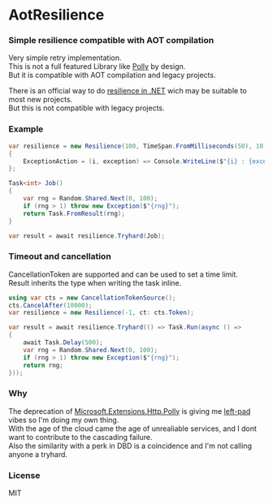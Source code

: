 # AotResilience
### Simple resilience compatible with AOT compilation
Very simple retry implementation.  
This is not a full featured Library like [Polly](https://www.pollydocs.org/) by design.  
But it is compatible with AOT compilation and legacy projects.  

There is an official way to do [resilience in .NET](https://learn.microsoft.com/en-us/dotnet/core/resilience/) wich may be suitable to most new projects.  
But this is not compatible with legacy projects.


### Example
```cs
var resilience = new Resilience(100, TimeSpan.FromMilliseconds(50), 10)
{
    ExceptionAction = (i, exception) => Console.WriteLine($"{i} : {exception.Message}")
};

Task<int> Job()
{
    var rng = Random.Shared.Next(0, 100);
    if (rng > 1) throw new Exception($"{rng}");
    return Task.FromResult(rng);
}

var result = await resilience.Tryhard(Job);
```

### Timeout and cancellation
CancellationToken are supported and can be used to set a time limit.  
Result inherits the type when writing the task inline.
```cs
using var cts = new CancellationTokenSource();
cts.CancelAfter(10000);
var resilience = new Resilience(-1, ct: cts.Token);

var result = await resilience.Tryhard(() => Task.Run(async () =>
{
    await Task.Delay(500);
    var rng = Random.Shared.Next(0, 100);
    if (rng > 1) throw new Exception($"{rng}");
    return rng;
}));
```

### Why
The deprecation of [Microsoft.Extensions.Http.Polly](https://www.nuget.org/packages/Microsoft.Extensions.Http.Polly) is giving me [left-pad](https://en.wikipedia.org/wiki/Npm_left-pad_incident) vibes so I'm doing my own thing.  
With the age of the cloud came the age of unrealiable services, and I dont want to contribute to the cascading failure.  
Also the similarity with a perk in DBD is a coincidence and I'm not calling anyone a tryhard.

### License
MIT
